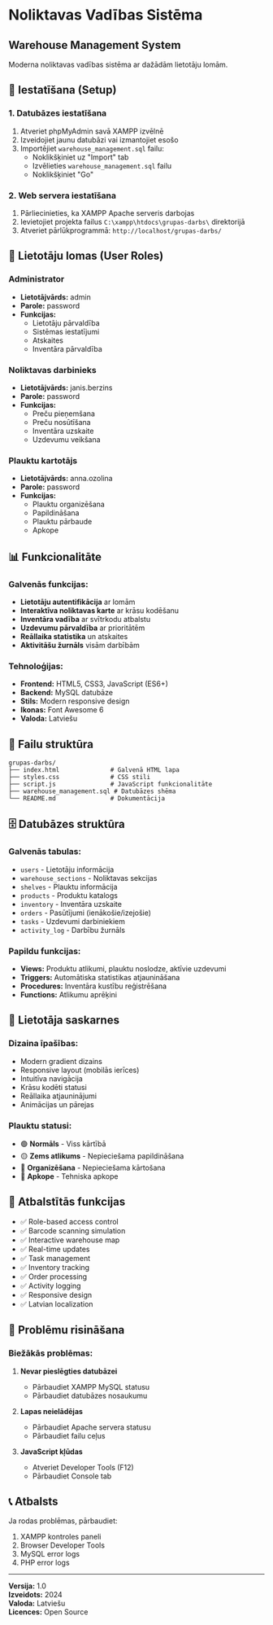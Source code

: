 # Noliktavas Vadības Sistēma
## Warehouse Management System

Moderna noliktavas vadības sistēma ar dažādām lietotāju lomām.

## 🚀 Iestatīšana (Setup)

### 1. Datubāzes iestatīšana
1. Atveriet phpMyAdmin savā XAMPP izvēlnē
2. Izveidojiet jaunu datubāzi vai izmantojiet esošo
3. Importējiet `warehouse_management.sql` failu:
   - Noklikšķiniet uz "Import" tab
   - Izvēlieties `warehouse_management.sql` failu
   - Noklikšķiniet "Go"

### 2. Web servera iestatīšana
1. Pārliecinieties, ka XAMPP Apache serveris darbojas
2. Ievietojiet projekta failus `C:\xampp\htdocs\grupas-darbs\` direktorijā
3. Atveriet pārlūkprogrammā: `http://localhost/grupas-darbs/`

## 👥 Lietotāju lomas (User Roles)

### Administrator
- **Lietotājvārds:** admin
- **Parole:** password
- **Funkcijas:** 
  - Lietotāju pārvaldība
  - Sistēmas iestatījumi
  - Atskaites
  - Inventāra pārvaldība

### Noliktavas darbinieks
- **Lietotājvārds:** janis.berzins
- **Parole:** password
- **Funkcijas:**
  - Preču pieņemšana
  - Preču nosūtīšana
  - Inventāra uzskaite
  - Uzdevumu veikšana

### Plauktu kartotājs
- **Lietotājvārds:** anna.ozolina
- **Parole:** password
- **Funkcijas:**
  - Plauktu organizēšana
  - Papildināšana
  - Plauktu pārbaude
  - Apkope

## 📊 Funkcionalitāte

### Galvenās funkcijas:
- **Lietotāju autentifikācija** ar lomām
- **Interaktīva noliktavas karte** ar krāsu kodēšanu
- **Inventāra vadība** ar svītrkodu atbalstu
- **Uzdevumu pārvaldība** ar prioritātēm
- **Reāllaika statistika** un atskaites
- **Aktivitāšu žurnāls** visām darbībām

### Tehnoloģijas:
- **Frontend:** HTML5, CSS3, JavaScript (ES6+)
- **Backend:** MySQL datubāze
- **Stils:** Modern responsive design
- **Ikonas:** Font Awesome 6
- **Valoda:** Latviešu

## 📁 Failu struktūra

```
grupas-darbs/
├── index.html              # Galvenā HTML lapa
├── styles.css              # CSS stili
├── script.js               # JavaScript funkcionalitāte
├── warehouse_management.sql # Datubāzes shēma
└── README.md               # Dokumentācija
```

## 🗄️ Datubāzes struktūra

### Galvenās tabulas:
- `users` - Lietotāju informācija
- `warehouse_sections` - Noliktavas sekcijas  
- `shelves` - Plauktu informācija
- `products` - Produktu katalogs
- `inventory` - Inventāra uzskaite
- `orders` - Pasūtījumi (ienākošie/izejošie)
- `tasks` - Uzdevumi darbiniekiem
- `activity_log` - Darbību žurnāls

### Papildu funkcijas:
- **Views:** Produktu atlikumi, plauktu noslodze, aktīvie uzdevumi
- **Triggers:** Automātiska statistikas atjaunināšana
- **Procedures:** Inventāra kustību reģistrēšana
- **Functions:** Atlikumu aprēķini

## 🎨 Lietotāja saskarnes

### Dizaina īpašības:
- Modern gradient dizains
- Responsive layout (mobilās ierīces)
- Intuitīva navigācija
- Krāsu kodēti statusi
- Reāllaika atjauninājumi
- Animācijas un pārejas

### Plauktu statusi:
- 🟢 **Normāls** - Viss kārtībā
- 🟡 **Zems atlikums** - Nepieciešama papildināšana  
- 🔴 **Organizēšana** - Nepieciešama kārtošana
- 🔵 **Apkope** - Tehniska apkope

## 📱 Atbalstītās funkcijas

- ✅ Role-based access control
- ✅ Barcode scanning simulation
- ✅ Interactive warehouse map
- ✅ Real-time updates
- ✅ Task management
- ✅ Inventory tracking
- ✅ Order processing
- ✅ Activity logging
- ✅ Responsive design
- ✅ Latvian localization

## 🔧 Problēmu risināšana

### Biežākās problēmas:

1. **Nevar pieslēgties datubāzei**
   - Pārbaudiet XAMPP MySQL statusu
   - Pārbaudiet datubāzes nosaukumu

2. **Lapas neielādējas**
   - Pārbaudiet Apache servera statusu
   - Pārbaudiet failu ceļus

3. **JavaScript kļūdas**
   - Atveriet Developer Tools (F12)
   - Pārbaudiet Console tab

## 📞 Atbalsts

Ja rodas problēmas, pārbaudiet:
1. XAMPP kontroles paneli
2. Browser Developer Tools
3. MySQL error logs
4. PHP error logs

---

**Versija:** 1.0  
**Izveidots:** 2024  
**Valoda:** Latviešu  
**Licences:** Open Source 